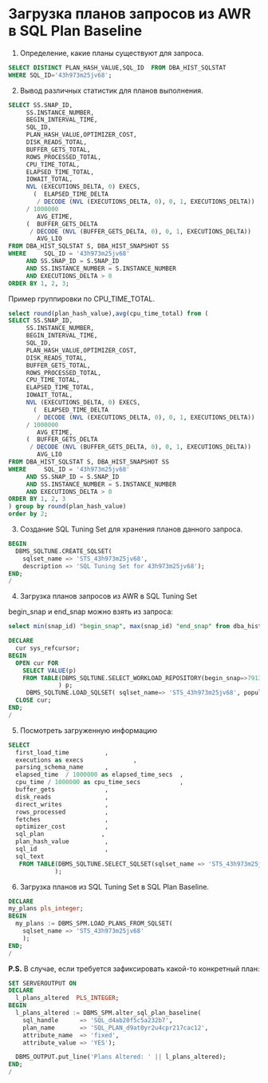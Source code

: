 # Загрузка планов запросов из AWR в SQL Plan Baseline

1. Определение, какие планы существуют для запроса.

```sql
SELECT DISTINCT PLAN_HASH_VALUE,SQL_ID  FROM DBA_HIST_SQLSTAT
WHERE SQL_ID='43h973m25jv68';
```

2. Вывод различных статистик для планов выполнения.

```sql
SELECT SS.SNAP_ID,
     SS.INSTANCE_NUMBER,
     BEGIN_INTERVAL_TIME,
     SQL_ID,
     PLAN_HASH_VALUE,OPTIMIZER_COST,
     DISK_READS_TOTAL,
     BUFFER_GETS_TOTAL,
     ROWS_PROCESSED_TOTAL,
     CPU_TIME_TOTAL,
     ELAPSED_TIME_TOTAL,
     IOWAIT_TOTAL,
     NVL (EXECUTIONS_DELTA, 0) EXECS,
       (  ELAPSED_TIME_DELTA
        / DECODE (NVL (EXECUTIONS_DELTA, 0), 0, 1, EXECUTIONS_DELTA))
     / 1000000
        AVG_ETIME,
     (  BUFFER_GETS_DELTA
      / DECODE (NVL (BUFFER_GETS_DELTA, 0), 0, 1, EXECUTIONS_DELTA))
        AVG_LIO
FROM DBA_HIST_SQLSTAT S, DBA_HIST_SNAPSHOT SS
WHERE     SQL_ID = '43h973m25jv68'
     AND SS.SNAP_ID = S.SNAP_ID
     AND SS.INSTANCE_NUMBER = S.INSTANCE_NUMBER
     AND EXECUTIONS_DELTA > 0
ORDER BY 1, 2, 3;
```

Пример группировки по CPU_TIME_TOTAL.

```sql
select round(plan_hash_value),avg(cpu_time_total) from (
SELECT SS.SNAP_ID,
     SS.INSTANCE_NUMBER,
     BEGIN_INTERVAL_TIME,
     SQL_ID,
     PLAN_HASH_VALUE,OPTIMIZER_COST,
     DISK_READS_TOTAL,
     BUFFER_GETS_TOTAL,
     ROWS_PROCESSED_TOTAL,
     CPU_TIME_TOTAL,
     ELAPSED_TIME_TOTAL,
     IOWAIT_TOTAL,
     NVL (EXECUTIONS_DELTA, 0) EXECS,
       (  ELAPSED_TIME_DELTA
        / DECODE (NVL (EXECUTIONS_DELTA, 0), 0, 1, EXECUTIONS_DELTA))
     / 1000000
        AVG_ETIME,
     (  BUFFER_GETS_DELTA
      / DECODE (NVL (BUFFER_GETS_DELTA, 0), 0, 1, EXECUTIONS_DELTA))
        AVG_LIO
FROM DBA_HIST_SQLSTAT S, DBA_HIST_SNAPSHOT SS
WHERE     SQL_ID = '43h973m25jv68'
     AND SS.SNAP_ID = S.SNAP_ID
     AND SS.INSTANCE_NUMBER = S.INSTANCE_NUMBER
     AND EXECUTIONS_DELTA > 0
ORDER BY 1, 2, 3
) group by round(plan_hash_value)
order by 2;
```

3. Создание SQL Tuning Set для хранения планов данного запроса.

```sql
BEGIN
  DBMS_SQLTUNE.CREATE_SQLSET(
    sqlset_name => 'STS_43h973m25jv68',
    description => 'SQL Tuning Set for 43h973m25jv68');
END;
/
```

4. Загрузка планов запросов из AWR в SQL Tuning Set

begin_snap и end_snap можно взять из запроса:

```sql
select min(snap_id) "begin_snap", max(snap_id) "end_snap" from dba_hist_snapshot;
```

```sql
DECLARE
  cur sys_refcursor;
BEGIN
  OPEN cur FOR
    SELECT VALUE(p)
    FROM TABLE(DBMS_SQLTUNE.SELECT_WORKLOAD_REPOSITORY(begin_snap=>7913, end_snap=>8113,basic_filter=>'sql_id = ''43h973m25jv68''',attribute_list=>'ALL')
              ) p;
     DBMS_SQLTUNE.LOAD_SQLSET( sqlset_name=> 'STS_43h973m25jv68', populate_cursor=>cur);
  CLOSE cur;
END;
/
```

5. Посмотреть загруженную информацию

```sql
SELECT
  first_load_time          ,
  executions as execs              ,
  parsing_schema_name      ,
  elapsed_time  / 1000000 as elapsed_time_secs  ,
  cpu_time / 1000000 as cpu_time_secs           ,
  buffer_gets              ,
  disk_reads               ,
  direct_writes            ,
  rows_processed           ,
  fetches                  ,
  optimizer_cost           ,
  sql_plan                ,
  plan_hash_value          ,
  sql_id                   ,
  sql_text
   FROM TABLE(DBMS_SQLTUNE.SELECT_SQLSET(sqlset_name => 'STS_43h973m25jv68')
             );
```

6. Загрузка планов из SQL Tuning Set в SQL Plan Baseline.

```sql
DECLARE
my_plans pls_integer;
BEGIN
  my_plans := DBMS_SPM.LOAD_PLANS_FROM_SQLSET(
    sqlset_name => 'STS_43h973m25jv68'
    );
END;
/
```

**P.S.** В случае, если требуется зафиксировать какой-то конкретный план:

```sql
SET SERVEROUTPUT ON
DECLARE
  l_plans_altered  PLS_INTEGER;
BEGIN
  l_plans_altered := DBMS_SPM.alter_sql_plan_baseline(
    sql_handle      => 'SQL_d4ab20f5c5a232b7',
    plan_name       => 'SQL_PLAN_d9at0yr2u4cpr217cac12',
    attribute_name  => 'fixed',
    attribute_value => 'YES');

  DBMS_OUTPUT.put_line('Plans Altered: ' || l_plans_altered);
END;
/
```